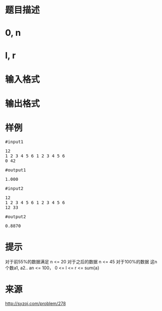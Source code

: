 

# 题目描述



# 0, n



# l, r



# 输入格式



# 输出格式



# 样例


<pre>#input1 </pre>
<pre>12
1 2 3 4 5 6 1 2 3 4 5 6
0 42</pre>
<pre>#output1</pre>
<pre>1.000
</pre>
<pre>#input2</pre>
<pre>12
1 2 3 4 5 6 1 2 3 4 5 6
12 33</pre>
<pre>#output2</pre>
<pre>0.8870
</pre>

# 提示


对于前55%的数据满足 n &lt;= 20
对于之后的数据 n &lt;= 45
对于100%的数据 这n个数a1, a2.. an &lt;= 100， 0 &lt;= l &lt;= r &lt;= sum{a}

# 来源


http://syzoj.com/problem/278
